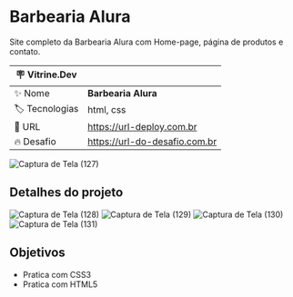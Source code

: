 


# Barbearia Alura

Site completo da Barbearia Alura com Home-page, página de produtos e contato.

| :placard: Vitrine.Dev |     |
| -------------  | --- |
| :sparkles: Nome        | **Barbearia Alura**
| :label: Tecnologias | html, css
| :rocket: URL         | https://url-deploy.com.br
| :fire: Desafio     | https://url-do-desafio.com.br

<!-- Inserir imagem com a #vitrinedev ao final do link -->
![Captura de Tela (127)](https://user-images.githubusercontent.com/91892938/168454528-14aa08ba-0170-4c0f-9826-b43ce720c132.png#vitrinedev)

## Detalhes do projeto

![Captura de Tela (128)](https://user-images.githubusercontent.com/91892938/168454537-c40b5ad0-79c1-4e48-b4b9-2ce8cc0b5517.png#vitrinedev)
![Captura de Tela (129)](https://user-images.githubusercontent.com/91892938/168454539-5b236704-f2d7-4dc1-922f-bcc1b1cf3495.png#vitrinedev)
![Captura de Tela (130)](https://user-images.githubusercontent.com/91892938/168454544-37fb5f92-e065-42dc-aa4e-fb22d4354b64.png#vitrinedev)
![Captura de Tela (131)](https://user-images.githubusercontent.com/91892938/168454560-c6a9cfc4-6f4d-41bb-bd9f-367c2230ee30.png#vitrinedev)

## Objetivos
* Pratica com CSS3
* Pratica com HTML5
